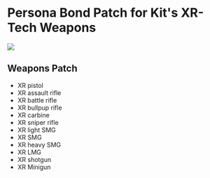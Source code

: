 # Persona Bond Patch for Kit's XR-Tech Weapons

![](https://github.com/dave40k/Persona-Bond-Patch-for-Kits-XR-Tech/blob/main/About/Preview.png)

## Weapons Patch
- XR pistol
- XR assault rifle
- XR battle rifle
- XR bullpup rifle
- XR carbine
- XR sniper rifle
- XR light SMG
- XR SMG
- XR heavy SMG
- XR LMG
- XR shotgun
- XR Minigun

